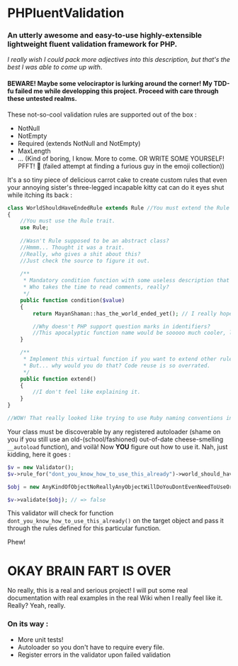 PHPluentValidation
===================

### An utterly awesome and easy-to-use highly-extensible lightweight fluent validation framework for PHP.
*I really wish I could pack more adjectives into this description, but that's the best I was able to come up with*.

#### BEWARE! Maybe some velociraptor is lurking around the corner! My TDD-fu failed me while developping this project. Proceed with care through these untested realms.

These not-so-cool validation rules are supported out of the box :

 - NotNull
 - NotEmpty 
 - Required (extends NotNull and NotEmpty)
 - MaxLength 
 - ... (Kind of boring, I know. More to come. OR WRITE SOME YOURSELF! PFFT! :japanese_goblin: (failed attempt at finding a furious guy in the emoji collection))

It's a so tiny piece of delicious carrot cake to create custom rules that even your annoying sister's three-legged incapable kitty cat can do it eyes shut while itching its back :

```php
class WorldShouldHaveEndedRule extends Rule //You must extend the Rule abstract class.
{
	//You must use the Rule trait. 
	use Rule; 
	
	//Wasn't Rule supposed to be an abstract class?
	//Hmmm... Thought it was a trait.
	//Really, who gives a shit about this? 
	//Just check the source to figure it out.
	
	/**
	 * Mandatory condition function with some useless description that don't mean anything.
	 * Who takes the time to read comments, really?
	 */
	public function condition($value)
	{
		return MayanShaman::has_the_world_ended_yet(); // I really hope this returns true some day.

		//Why doesn't PHP support question marks in identifiers?
		//This apocalyptic function name would be sooooo much cooler, like it's asking a question LOL!
	}

	/**
	 * Implement this virtual function if you want to extend other rules.
	 * But... why would you do that? Code reuse is so overrated.
	 */
	public function extend()
	{
		//I don't feel like explaining it.
	}
}

//WOW! That really looked like trying to use Ruby naming conventions in PHP :3
```

Your class must be discoverable by any registered autoloader (shame on you if you still use an old-(school/fashioned) out-of-date cheese-smelling `__autoload` function), and voilà! Now **YOU** figure out how to use it. Nah, just kidding, here it goes :

```php
$v = new Validator();
$v->rule_for("dont_you_know_how_to_use_this_already")->world_should_have_ended();

$obj = new AnyKindOfObjectNoReallyAnyObjectWillDoYouDontEvenNeedToUseOrSubclassAnything();

$v->validate($obj); // => false
```

This validator will check for function `dont_you_know_how_to_use_this_already()` on the target object and pass it through the rules defined for this particular function.

Phew!

# OKAY BRAIN FART IS OVER

No really, this is a real and serious project! I will put some real documentation with real examples in the real Wiki when I really feel like it. Really? Yeah, really.

### On its way :

 - More unit tests!
 - Autoloader so you don't have to require every file.
 - Register errors in the validator upon failed validation